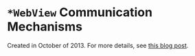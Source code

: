 # `*WebView` Communication Mechanisms

Created in October of 2013. For more details, see [this blog post](http://blog.persistent.info/2013/10/a-faster-uiwebview-communication.html).

